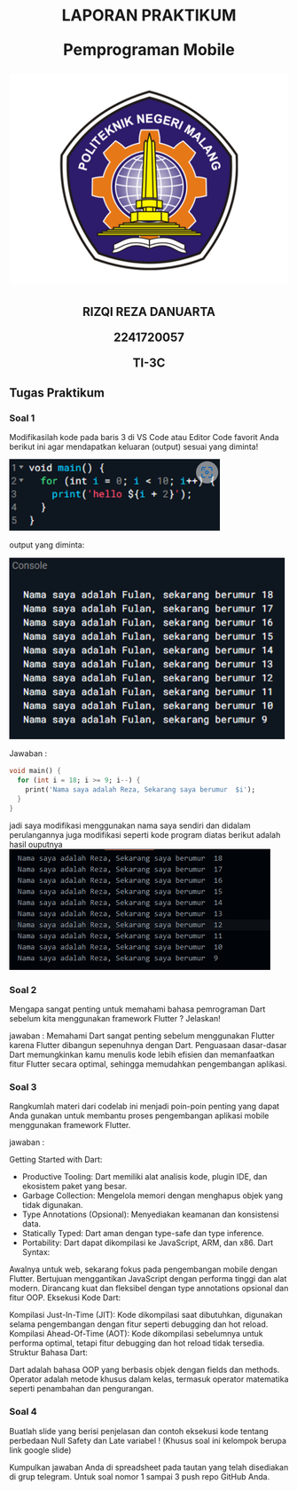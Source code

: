 <h1 align="center">

LAPORAN PRAKTIKUM

Pemprograman Mobile

<img src="Logo Polinema (Politeknik Negeri Malang).png" alt="Logo Polinema" width="550" />

<h2 align="center">

RIZQI REZA DANUARTA

2241720057

TI-3C

## Tugas Praktikum

### Soal 1

Modifikasilah kode pada baris 3 di VS Code atau Editor Code favorit Anda berikut ini agar mendapatkan keluaran (output) sesuai yang diminta!

![alt text](image.png)

output yang diminta:

![alt text](image-1.png)

Jawaban :

```dart
void main() {
  for (int i = 18; i >= 9; i--) {
    print('Nama saya adalah Reza, Sekarang saya berumur  $i');
  }
}
```

jadi saya modifikasi menggunakan nama saya sendiri dan didalam perulangannya juga modifikasi seperti kode program diatas berikut adalah hasil ouputnya
![alt text](image-2.png)

### Soal 2

Mengapa sangat penting untuk memahami bahasa pemrograman Dart sebelum kita menggunakan framework Flutter ? Jelaskan!

jawaban : Memahami Dart sangat penting sebelum menggunakan Flutter karena Flutter dibangun sepenuhnya dengan Dart. Penguasaan dasar-dasar Dart memungkinkan kamu menulis kode lebih efisien dan memanfaatkan fitur Flutter secara optimal, sehingga memudahkan pengembangan aplikasi.

### Soal 3

Rangkumlah materi dari codelab ini menjadi poin-poin penting yang dapat Anda gunakan untuk membantu proses pengembangan aplikasi mobile menggunakan framework Flutter.

jawaban :

Getting Started with Dart:

- Productive Tooling: Dart memiliki alat analisis kode, plugin IDE, dan ekosistem paket yang besar.
- Garbage Collection: Mengelola memori dengan menghapus objek yang tidak digunakan.
- Type Annotations (Opsional): Menyediakan keamanan dan konsistensi data.
- Statically Typed: Dart aman dengan type-safe dan type inference.
- Portability: Dart dapat dikompilasi ke JavaScript, ARM, dan x86.
  Dart Syntax:

Awalnya untuk web, sekarang fokus pada pengembangan mobile dengan Flutter.
Bertujuan menggantikan JavaScript dengan performa tinggi dan alat modern.
Dirancang kuat dan fleksibel dengan type annotations opsional dan fitur OOP.
Eksekusi Kode Dart:

Kompilasi Just-In-Time (JIT): Kode dikompilasi saat dibutuhkan, digunakan selama pengembangan dengan fitur seperti debugging dan hot reload.
Kompilasi Ahead-Of-Time (AOT): Kode dikompilasi sebelumnya untuk performa optimal, tetapi fitur debugging dan hot reload tidak tersedia.
Struktur Bahasa Dart:

Dart adalah bahasa OOP yang berbasis objek dengan fields dan methods.
Operator adalah metode khusus dalam kelas, termasuk operator matematika seperti penambahan dan pengurangan.

### Soal 4

Buatlah slide yang berisi penjelasan dan contoh eksekusi kode tentang perbedaan Null Safety dan Late variabel ! (Khusus soal ini kelompok berupa link google slide)

Kumpulkan jawaban Anda di spreadsheet pada tautan yang telah disediakan di grup telegram. Untuk soal nomor 1 sampai 3 push repo GitHub Anda.
